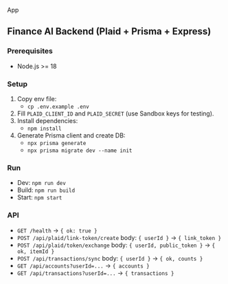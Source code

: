 App
## Finance AI Backend (Plaid + Prisma + Express)

### Prerequisites
- Node.js >= 18

### Setup
1. Copy env file:
   - `cp .env.example .env`
2. Fill `PLAID_CLIENT_ID` and `PLAID_SECRET` (use Sandbox keys for testing).
3. Install dependencies:
   - `npm install`
4. Generate Prisma client and create DB:
   - `npx prisma generate`
   - `npx prisma migrate dev --name init`

### Run
- Dev: `npm run dev`
- Build: `npm run build`
- Start: `npm start`

### API
- `GET /health` -> `{ ok: true }`
- `POST /api/plaid/link-token/create` body: `{ userId }` -> `{ link_token }`
- `POST /api/plaid/token/exchange` body: `{ userId, public_token }` -> `{ ok, itemId }`
- `POST /api/transactions/sync` body: `{ userId }` -> `{ ok, counts }`
- `GET /api/accounts?userId=...` -> `{ accounts }`
- `GET /api/transactions?userId=...` -> `{ transactions }`
